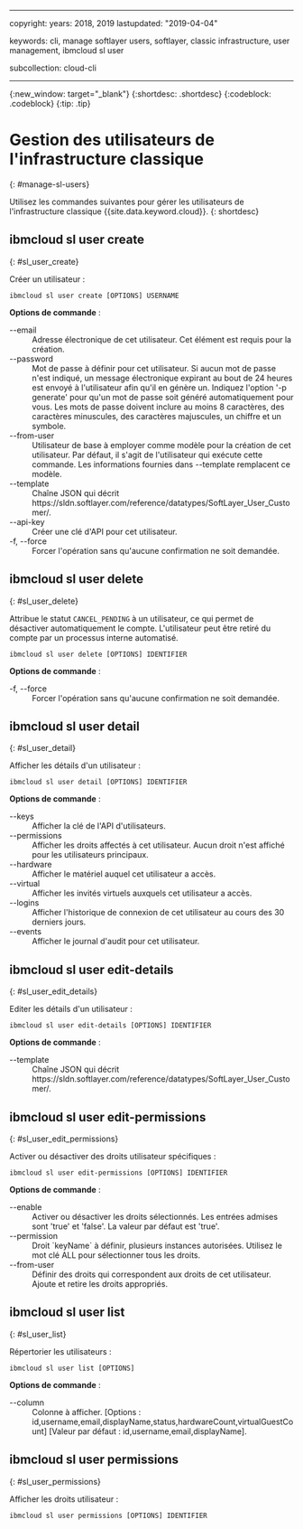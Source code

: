 ﻿---

copyright:
  years: 2018, 2019
lastupdated: "2019-04-04"

keywords: cli, manage softlayer users, softlayer, classic infrastructure, user management, ibmcloud sl user

subcollection: cloud-cli

---

{:new_window: target="_blank"}
{:shortdesc: .shortdesc}
{:codeblock: .codeblock}
{:tip: .tip}

# Gestion des utilisateurs de l'infrastructure classique
{: #manage-sl-users}

Utilisez les commandes suivantes pour gérer les utilisateurs de l'infrastructure classique {{site.data.keyword.cloud}}.
{: shortdesc}

## ibmcloud sl user create 
{: #sl_user_create} 

Créer un utilisateur :
```
ibmcloud sl user create [OPTIONS] USERNAME
```

<strong>Options de commande</strong> :
<dl>
<dt>--email</dt>
<dd>Adresse électronique de cet utilisateur. Cet élément est requis pour la création.</dd>
<dt>--password</dt>
<dd>Mot de passe à définir pour cet utilisateur. Si aucun mot de passe n'est indiqué, un message électronique expirant au bout de 24 heures est envoyé à l'utilisateur afin qu'il en génère un. Indiquez l'option '-p generate' pour qu'un mot de passe soit généré automatiquement pour vous. Les mots de passe doivent inclure au moins 8 caractères, des caractères minuscules, des caractères majuscules, un chiffre et un symbole.</dd>
<dt>--from-user</dt>
<dd>Utilisateur de base à employer comme modèle pour la création de cet utilisateur. Par défaut, il s'agit de l'utilisateur qui exécute cette commande. Les informations fournies dans --template remplacent ce modèle.</dd>
<dt>--template</dt>
<dd>Chaîne JSON qui décrit https://sldn.softlayer.com/reference/datatypes/SoftLayer_User_Customer/.</dd>
<dt>--api-key</dt>
<dd>Créer une clé d'API pour cet utilisateur.</dd>
<dt>-f, --force</dt>
<dd>Forcer l'opération sans qu'aucune confirmation ne soit demandée.</dd>
</dl>


## ibmcloud sl user delete 
{: #sl_user_delete} 

Attribue le statut `CANCEL_PENDING` à un utilisateur, ce qui permet de désactiver automatiquement le compte. L'utilisateur peut être retiré du compte par un processus interne automatisé.
```
ibmcloud sl user delete [OPTIONS] IDENTIFIER
```

<strong>Options de commande</strong> :
<dl>
<dt>-f, --force</dt>
<dd>Forcer l'opération sans qu'aucune confirmation ne soit demandée.</dd>
</dl>

## ibmcloud sl user detail 
{: #sl_user_detail} 

Afficher les détails d'un utilisateur :
```
ibmcloud sl user detail [OPTIONS] IDENTIFIER
```

<strong>Options de commande</strong> :
<dl>
<dt>--keys</dt>
<dd>Afficher la clé de l'API d'utilisateurs.</dd>
<dt>--permissions</dt>
<dd>Afficher les droits affectés à cet utilisateur. Aucun droit n'est affiché pour les utilisateurs principaux.</dd>
<dt>--hardware</dt>
<dd>Afficher le matériel auquel cet utilisateur a accès.</dd>
<dt>--virtual</dt>
<dd>Afficher les invités virtuels auxquels cet utilisateur a accès.</dd>
<dt>--logins</dt>
<dd>Afficher l'historique de connexion de cet utilisateur au cours des 30 derniers jours.</dd>
<dt>--events</dt>
<dd>Afficher le journal d'audit pour cet utilisateur.</dd>
</dl>

## ibmcloud sl user edit-details 
{: #sl_user_edit_details} 

Editer les détails d'un utilisateur :
```
ibmcloud sl user edit-details [OPTIONS] IDENTIFIER
```

<strong>Options de commande</strong> :
<dl>
<dt>--template</dt>
<dd>Chaîne JSON qui décrit https://sldn.softlayer.com/reference/datatypes/SoftLayer_User_Customer/.</dd>
</dl>

## ibmcloud sl user edit-permissions 
{: #sl_user_edit_permissions} 

Activer ou désactiver des droits utilisateur spécifiques :
```
ibmcloud sl user edit-permissions [OPTIONS] IDENTIFIER
```

<strong>Options de commande</strong> :
<dl>
<dt>--enable</dt>
<dd>Activer ou désactiver les droits sélectionnés. Les entrées admises sont 'true' et 'false'. La valeur par défaut est 'true'.</dd>
<dt>--permission</dt>
<dd>Droit `keyName` à définir, plusieurs instances autorisées. Utilisez le mot clé ALL pour sélectionner tous les droits.</dd>
<dt>--from-user</dt>
<dd>Définir des droits qui correspondent aux droits de cet utilisateur. Ajoute et retire les droits appropriés.</dd>
</dl>

## ibmcloud sl user list 
{: #sl_user_list} 

Répertorier les utilisateurs :
```
ibmcloud sl user list [OPTIONS]
```

<strong>Options de commande</strong> :
<dl>
<dt>--column</dt>
<dd>Colonne à afficher. [Options : id,username,email,displayName,status,hardwareCount,virtualGuestCount]  [Valeur par défaut : id,username,email,displayName].</dd>
</dl>

## ibmcloud sl user permissions 
{: #sl_user_permissions} 

Afficher les droits utilisateur :
```
ibmcloud sl user permissions [OPTIONS] IDENTIFIER
```

